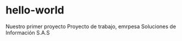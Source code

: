 # hello-world
Nuestro primer proyecto 
Proyecto de trabajo, emrpesa Soluciones de Información S.A.S 
